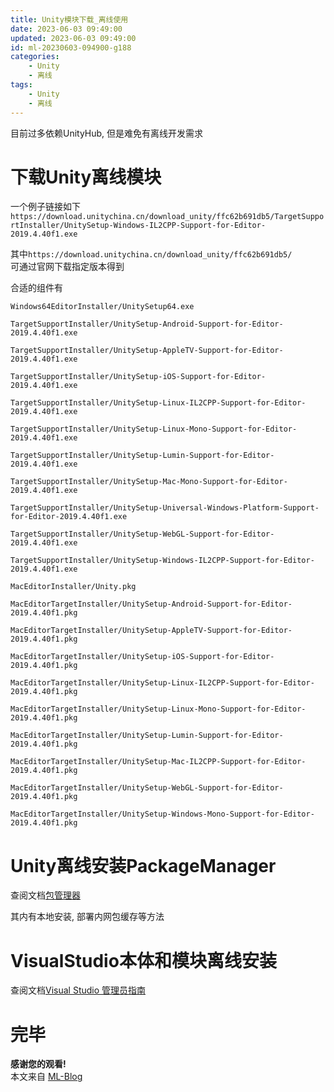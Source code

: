```yaml
---
title: Unity模块下载_离线使用
date: 2023-06-03 09:49:00
updated: 2023-06-03 09:49:00
id: ml-20230603-094900-g188
categories:
	- Unity
	- 离线
tags: 
	- Unity
	- 离线
---
```



目前过多依赖UnityHub, 但是难免有离线开发需求

<!--more-->


# 下载Unity离线模块

一个例子链接如下  
`https://download.unitychina.cn/download_unity/ffc62b691db5/TargetSupportInstaller/UnitySetup-Windows-IL2CPP-Support-for-Editor-2019.4.40f1.exe`

其中`https://download.unitychina.cn/download_unity/ffc62b691db5/`  
可通过官网下载指定版本得到

合适的组件有
```
Windows64EditorInstaller/UnitySetup64.exe

TargetSupportInstaller/UnitySetup-Android-Support-for-Editor-2019.4.40f1.exe

TargetSupportInstaller/UnitySetup-AppleTV-Support-for-Editor-2019.4.40f1.exe

TargetSupportInstaller/UnitySetup-iOS-Support-for-Editor-2019.4.40f1.exe

TargetSupportInstaller/UnitySetup-Linux-IL2CPP-Support-for-Editor-2019.4.40f1.exe

TargetSupportInstaller/UnitySetup-Linux-Mono-Support-for-Editor-2019.4.40f1.exe

TargetSupportInstaller/UnitySetup-Lumin-Support-for-Editor-2019.4.40f1.exe

TargetSupportInstaller/UnitySetup-Mac-Mono-Support-for-Editor-2019.4.40f1.exe

TargetSupportInstaller/UnitySetup-Universal-Windows-Platform-Support-for-Editor-2019.4.40f1.exe

TargetSupportInstaller/UnitySetup-WebGL-Support-for-Editor-2019.4.40f1.exe

TargetSupportInstaller/UnitySetup-Windows-IL2CPP-Support-for-Editor-2019.4.40f1.exe

MacEditorInstaller/Unity.pkg

MacEditorTargetInstaller/UnitySetup-Android-Support-for-Editor-2019.4.40f1.pkg

MacEditorTargetInstaller/UnitySetup-AppleTV-Support-for-Editor-2019.4.40f1.pkg

MacEditorTargetInstaller/UnitySetup-iOS-Support-for-Editor-2019.4.40f1.pkg

MacEditorTargetInstaller/UnitySetup-Linux-IL2CPP-Support-for-Editor-2019.4.40f1.pkg

MacEditorTargetInstaller/UnitySetup-Linux-Mono-Support-for-Editor-2019.4.40f1.pkg

MacEditorTargetInstaller/UnitySetup-Lumin-Support-for-Editor-2019.4.40f1.pkg

MacEditorTargetInstaller/UnitySetup-Mac-IL2CPP-Support-for-Editor-2019.4.40f1.pkg

MacEditorTargetInstaller/UnitySetup-WebGL-Support-for-Editor-2019.4.40f1.pkg

MacEditorTargetInstaller/UnitySetup-Windows-Mono-Support-for-Editor-2019.4.40f1.pkg
```

# Unity离线安装PackageManager

查阅文档[包管理器](https://docs.unity3d.com/cn/current/Manual/Packages.html)

其内有本地安装, 部署内网包缓存等方法

# VisualStudio本体和模块离线安装

查阅文档[Visual Studio 管理员指南](https://learn.microsoft.com/en-us/visualstudio/install/create-a-network-installation-of-visual-studio?view=vs-2022)

# 完毕

**感谢您的观看!**  
本文来自 [ML-Blog][ML-Blog_Link]

<!-- 图片 -->

<!-- 链接 -->

<!-- 水印 -->
[ML-Blog_Link]:https://userminghaoli.github.io/ "我的博客"
